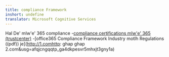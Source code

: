 ```yaml
---
title: compliance Framework
inshort: undefine
translator: Microsoft Cognitive Services
---
```


Hal De' mIw'e' 365 compliance
-[compliance certifications mIw'e' 365 (trustcenter)](https://products.office.com/en-us/business/office-365-trust-center-compliance-certifications)
-[office365 Compliance Framework Industry motlh Regulations ((pdf)) je](http://1.comhttp: ghap ghap 2.com&usg=afqjcngqqtp_ga4dkpesvr5mhxjt3gny1a)

